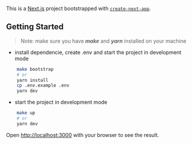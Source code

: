This is a [Next.js](https://nextjs.org) project bootstrapped with [`create-next-app`](https://nextjs.org/docs/app/api-reference/cli/create-next-app).

## Getting Started

> Note: make sure you have **_make_** and **_yarn_** installed on your machine

- install dependencie, create .env and start the project in development mode

```bash
    make bootstrap
    # or
    yarn install
    cp .env.example .env
    yarn dev
```

- start the project in development mode

```bash
    make up
    # or
    yarn dev
```

Open [http://localhost:3000](http://localhost:3000) with your browser to see the result.
